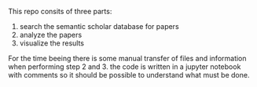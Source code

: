 This repo consits of three parts:
1) search the semantic scholar database for papers
2) analyze the papers
3) visualize the results

For the time beeing there is some manual transfer of files and information when performing step 2 and 3. 
the code is written in a jupyter notebook with comments so it should be possible to understand what must be done.
